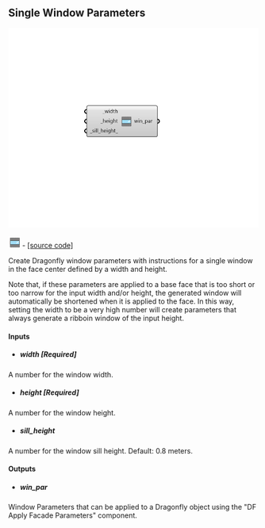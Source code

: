 ## Single Window Parameters

![](../../images/components/Single_Window_Parameters.png)

![](../../images/icons/Single_Window_Parameters.png) - [[source code]](https://github.com/ladybug-tools/dragonfly-grasshopper/blob/master/dragonfly_grasshopper/src//DF%20Single%20Window%20Parameters.py)


Create Dragonfly window parameters with instructions for a single window in the face center defined by a width and height. 

Note that, if these parameters are applied to a base face that is too short or too narrow for the input width and/or height, the generated window will automatically be shortened when it is applied to the face. In this way, setting the width to be a very high number will create parameters that always generate a ribboin window of the input height. 



#### Inputs
* ##### width [Required]
A number for the window width. 
* ##### height [Required]
A number for the window height. 
* ##### sill_height 
A number for the window sill height. Default: 0.8 meters. 

#### Outputs
* ##### win_par
Window Parameters that can be applied to a Dragonfly object using the "DF Apply Facade Parameters" component. 